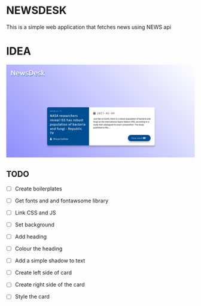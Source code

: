 # NEWSDESK

This is a simple web application that fetches news using NEWS api

# IDEA
![screenshot](./screenshot.png)

## TODO
- [ ] Create boilerplates

- [ ] Get fonts and and fontawsome library

- [ ] Link CSS and JS

- [ ] Set background

- [ ] Add heading

- [ ] Colour the heading

- [ ] Add a simple shadow to text

- [ ] Create left side of card

- [ ] Create right side of the card

- [ ] Style the card
